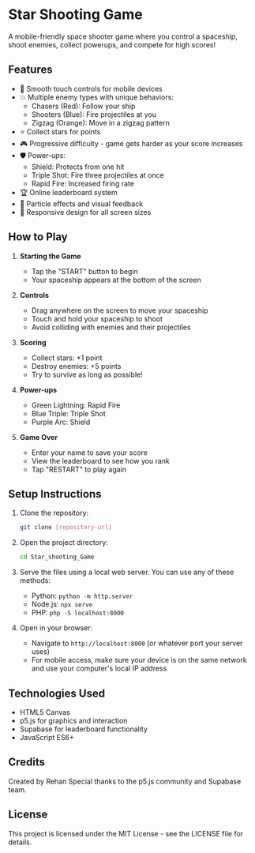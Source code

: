 # Star Shooting Game

A mobile-friendly space shooter game where you control a spaceship, shoot enemies, collect powerups, and compete for high scores!

## Features

- 🚀 Smooth touch controls for mobile devices
- 💥 Multiple enemy types with unique behaviors:
  - Chasers (Red): Follow your ship
  - Shooters (Blue): Fire projectiles at you
  - Zigzag (Orange): Move in a zigzag pattern
- ⭐ Collect stars for points
- 🎮 Progressive difficulty - game gets harder as your score increases
- 🛡️ Power-ups:
  - Shield: Protects from one hit
  - Triple Shot: Fire three projectiles at once
  - Rapid Fire: Increased firing rate
- 🏆 Online leaderboard system
- 🌟 Particle effects and visual feedback
- 📱 Responsive design for all screen sizes

## How to Play

1. **Starting the Game**
   - Tap the "START" button to begin
   - Your spaceship appears at the bottom of the screen

2. **Controls**
   - Drag anywhere on the screen to move your spaceship
   - Touch and hold your spaceship to shoot
   - Avoid colliding with enemies and their projectiles

3. **Scoring**
   - Collect stars: +1 point
   - Destroy enemies: +5 points
   - Try to survive as long as possible!

4. **Power-ups**
   - Green Lightning: Rapid Fire
   - Blue Triple: Triple Shot
   - Purple Arc: Shield

5. **Game Over**
   - Enter your name to save your score
   - View the leaderboard to see how you rank
   - Tap "RESTART" to play again

## Setup Instructions

1. Clone the repository:
   ```bash
   git clone [repository-url]
   ```

2. Open the project directory:
   ```bash
   cd Star_shooting_Game
   ```

3. Serve the files using a local web server. You can use any of these methods:
   - Python: `python -m http.server`
   - Node.js: `npx serve`
   - PHP: `php -S localhost:8000`

4. Open in your browser:
   - Navigate to `http://localhost:8000` (or whatever port your server uses)
   - For mobile access, make sure your device is on the same network and use your computer's local IP address

## Technologies Used

- HTML5 Canvas
- p5.js for graphics and interaction
- Supabase for leaderboard functionality
- JavaScript ES6+

## Credits

Created by Rehan
Special thanks to the p5.js community and Supabase team.

## License

This project is licensed under the MIT License - see the LICENSE file for details. 